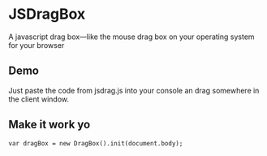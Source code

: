 # JSDragBox
A javascript drag box—like the mouse drag box on your operating system for your browser

## Demo
Just paste the code from jsdrag.js into your console an drag somewhere in the client window.
 
## Make it work yo

```
var dragBox = new DragBox().init(document.body);
```
